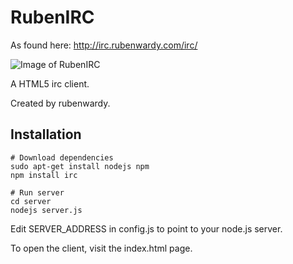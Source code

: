 RubenIRC
========

As found here: http://irc.rubenwardy.com/irc/

![Image of RubenIRC](http://rubenwardy.com/static/portfollio/web_rubenirc_full.png)

A HTML5 irc client.

Created by rubenwardy.

Installation
------------

```
# Download dependencies
sudo apt-get install nodejs npm
npm install irc

# Run server
cd server
nodejs server.js
```

Edit SERVER_ADDRESS in config.js to point to your node.js server.

To open the client, visit the index.html page.
